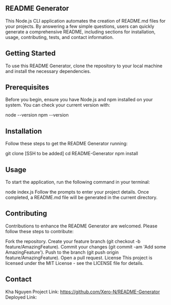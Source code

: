 ## README Generator
This Node.js CLI application automates the creation of README.md files for your projects. By answering a few simple questions, users can quickly generate a comprehensive README, including sections for installation, usage, contributing, tests, and contact information.

## Getting Started
To use this README Generator, clone the repository to your local machine and install the necessary dependencies.

## Prerequisites
Before you begin, ensure you have Node.js and npm installed on your system. You can check your current version with:

node --version
npm --version

## Installation
Follow these steps to get the README Generator running:

git clone [SSH to be added]
cd README-Generator
npm install

## Usage
To start the application, run the following command in your terminal:

node index.js
Follow the prompts to enter your project details. Once completed, a README.md file will be generated in the current directory.

## Contributing
Contributions to enhance the README Generator are welcomed. Please follow these steps to contribute:

Fork the repository.
Create your feature branch (git checkout -b feature/AmazingFeature).
Commit your changes (git commit -am 'Add some AmazingFeature').
Push to the branch (git push origin feature/AmazingFeature).
Open a pull request.
License
This project is licensed under the MIT License - see the LICENSE file for details.

## Contact
Kha Nguyen
Project Link: https://github.com/Xero-N/README-Generator
Deployed Link: 
